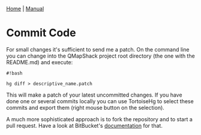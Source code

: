 [Home](Home) | [Manual](DocMain)

# Commit Code #

For small changes it's sufficient to send me a patch. On the command line you can change into the QMapShack project root directory (the one with the README.md) and execute:


```
#!bash

hg diff > descriptive_name.patch
```
This will make a patch of your latest uncommitted changes. If you have done one or several commits locally you can use TortoiseHg to select these commits and export them (right mouse button on the selection).

A much more sophisticated approach is to fork the repository and to start a pull request. Have a look at BitBucket's [documentation](https://confluence.atlassian.com/bitbucket/work-with-pull-requests-223220593.html) for that.